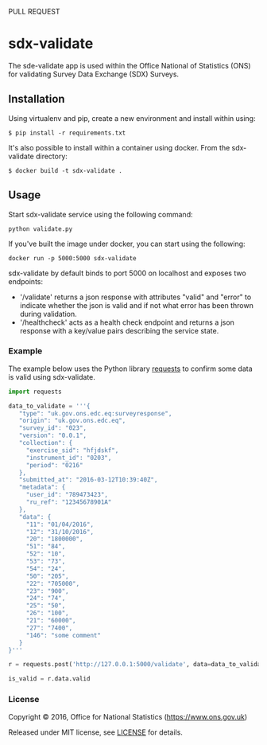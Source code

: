 PULL REQUEST

# sdx-validate

The sde-validate app is used within the Office National of Statistics (ONS) for validating Survey Data Exchange (SDX) Surveys.

## Installation

Using virtualenv and pip, create a new environment and install within using:

    $ pip install -r requirements.txt

It's also possible to install within a container using docker. From the sdx-validate directory:

    $ docker build -t sdx-validate .

## Usage

Start sdx-validate service using the following command:

    python validate.py

If you've built the image under docker, you can start using the following:

    docker run -p 5000:5000 sdx-validate

sdx-validate by default binds to port 5000 on localhost and exposes two endpoints:
- '/validate' returns a json response with attributes "valid" and "error" to indicate whether the json is valid and if not what error has been thrown during validation.
- '/healthcheck' acts as a health check endpoint and returns a json response with a key/value pairs describing the service state.

### Example

The example below uses the Python library [requests](https://github.com/kennethreitz/requests) to confirm some data is valid using sdx-validate.

```python
import requests

data_to_validate = '''{
   "type": "uk.gov.ons.edc.eq:surveyresponse",
   "origin": "uk.gov.ons.edc.eq",
   "survey_id": "023",
   "version": "0.0.1",
   "collection": {
     "exercise_sid": "hfjdskf",
     "instrument_id": "0203",
     "period": "0216"
   },
   "submitted_at": "2016-03-12T10:39:40Z",
   "metadata": {
     "user_id": "789473423",
     "ru_ref": "12345678901A"
   },
   "data": {
     "11": "01/04/2016",
     "12": "31/10/2016",
     "20": "1800000",
     "51": "84",
     "52": "10",
     "53": "73",
     "54": "24",
     "50": "205",
     "22": "705000",
     "23": "900",
     "24": "74",
     "25": "50",
     "26": "100",
     "21": "60000",
     "27": "7400",
     "146": "some comment"
   }
}'''

r = requests.post('http://127.0.0.1:5000/validate', data=data_to_validate)

is_valid = r.data.valid
```

### License

Copyright © 2016, Office for National Statistics (https://www.ons.gov.uk)

Released under MIT license, see [LICENSE](LICENSE) for details.
